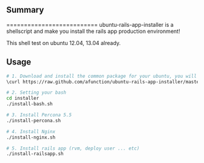 ## Summary
==========================
ubuntu-rails-app-installer is a shellscript and make you install the rails app production environment!

This shell test on ubuntu 12.04, 13.04 already.

## Usage

```sh
# 1. Download and install the common package for your ubuntu, you will have a ./install folder when the process done.
\curl https://raw.github.com/afunction/ubuntu-rails-app-installer/master/_init.sh | bash

# 2. Setting your bash 
cd installer
./install-bash.sh

# 3. Install Percona 5.5
./install-percona.sh

# 4. Install Nginx 
./install-nginx.sh

# 5. Install rails app (rvm, deploy user ... etc)
./install-railsapp.sh
```



